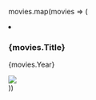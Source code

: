 movies.map(movies => (
                <li key={movies.imdbID}>
                  <h3>{movies.Title}</h3>
                  <p>{movies.Year}</p>
                  <img src={movies.Poster} />
                </li>
              ))